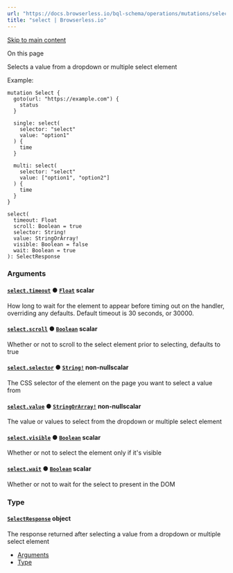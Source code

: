 ```yaml
---
url: "https://docs.browserless.io/bql-schema/operations/mutations/select"
title: "select | Browserless.io"
---
```


[Skip to main content](https://docs.browserless.io/bql-schema/operations/mutations/select#__docusaurus_skipToContent_fallback)

On this page

Selects a value from a dropdown or multiple select element

Example:

```codeBlockLines_p187
mutation Select {
  goto(url: "https://example.com") {
    status
  }

  single: select(
    selector: "select"
    value: "option1"
  ) {
    time
  }

  multi: select(
    selector: "select"
    value: ["option1", "option2"]
  ) {
    time
  }
}

```

```codeBlockLines_p187
select(
  timeout: Float
  scroll: Boolean = true
  selector: String!
  value: StringOrArray!
  visible: Boolean = false
  wait: Boolean = true
): SelectResponse

```

### Arguments [​](https://docs.browserless.io/bql-schema/operations/mutations/select\#arguments "Direct link to Arguments")

#### [`select.timeout`](https://docs.browserless.io/bql-schema/operations/mutations/select\#) ● [`Float`](https://docs.browserless.io/bql-schema/types/scalars/float) scalar [​](https://docs.browserless.io/bql-schema/operations/mutations/select\#selecttimeoutfloat- "Direct link to selecttimeoutfloat-")

How long to wait for the element to appear before timing out on the handler, overriding any defaults. Default timeout is 30 seconds, or 30000.

#### [`select.scroll`](https://docs.browserless.io/bql-schema/operations/mutations/select\#) ● [`Boolean`](https://docs.browserless.io/bql-schema/types/scalars/boolean) scalar [​](https://docs.browserless.io/bql-schema/operations/mutations/select\#selectscrollboolean- "Direct link to selectscrollboolean-")

Whether or not to scroll to the select element prior to selecting, defaults to true

#### [`select.selector`](https://docs.browserless.io/bql-schema/operations/mutations/select\#) ● [`String!`](https://docs.browserless.io/bql-schema/types/scalars/string) non-nullscalar [​](https://docs.browserless.io/bql-schema/operations/mutations/select\#selectselectorstring-- "Direct link to selectselectorstring--")

The CSS selector of the element on the page you want to select a value from

#### [`select.value`](https://docs.browserless.io/bql-schema/operations/mutations/select\#) ● [`StringOrArray!`](https://docs.browserless.io/bql-schema/types/scalars/string-or-array) non-nullscalar [​](https://docs.browserless.io/bql-schema/operations/mutations/select\#selectvaluestringorarray-- "Direct link to selectvaluestringorarray--")

The value or values to select from the dropdown or multiple select element

#### [`select.visible`](https://docs.browserless.io/bql-schema/operations/mutations/select\#) ● [`Boolean`](https://docs.browserless.io/bql-schema/types/scalars/boolean) scalar [​](https://docs.browserless.io/bql-schema/operations/mutations/select\#selectvisibleboolean- "Direct link to selectvisibleboolean-")

Whether or not to select the element only if it's visible

#### [`select.wait`](https://docs.browserless.io/bql-schema/operations/mutations/select\#) ● [`Boolean`](https://docs.browserless.io/bql-schema/types/scalars/boolean) scalar [​](https://docs.browserless.io/bql-schema/operations/mutations/select\#selectwaitboolean- "Direct link to selectwaitboolean-")

Whether or not to wait for the select to present in the DOM

### Type [​](https://docs.browserless.io/bql-schema/operations/mutations/select\#type "Direct link to Type")

#### [`SelectResponse`](https://docs.browserless.io/bql-schema/types/objects/select-response) object [​](https://docs.browserless.io/bql-schema/operations/mutations/select\#selectresponse- "Direct link to selectresponse-")

The response returned after selecting a value from a dropdown or multiple select element

- [Arguments](https://docs.browserless.io/bql-schema/operations/mutations/select#arguments)
- [Type](https://docs.browserless.io/bql-schema/operations/mutations/select#type)